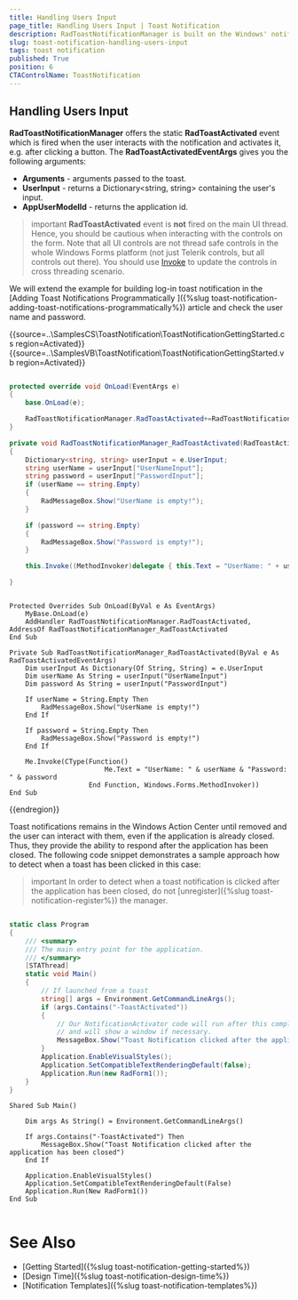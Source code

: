 ```yaml
---
title: Handling Users Input
page_title: Handling Users Input | Toast Notification
description: RadToastNotificationManager is built on the Windows' notification system, making it easier for our customers to create and manage notifications.  
slug: toast-notification-handling-users-input
tags: toast notification
published: True
position: 6 
CTAControlName: ToastNotification
---
```


## Handling Users Input

**RadToastNotificationManager** offers the static **RadToastActivated** event which is fired when the user interacts with the notification and activates it, e.g. after clicking a button. The **RadToastActivatedEventArgs** gives you the following arguments:

* **Arguments** - arguments passed to the toast. 
* **UserInput** - returns a Dictionary<string, string> containing the user's input.
* **AppUserModelId** - returns the application id.

>important **RadToastActivated** event is **not** fired on the main UI thread. Hence, you should be cautious when interacting with the controls on the form. Note that all UI controls are not thread safe controls in the whole Windows Forms platform (not just Telerik controls, but all controls out there). You should use [Invoke](https://docs.microsoft.com/en-us/dotnet/api/system.windows.forms.control.invoke?redirectedfrom=MSDN&view=net-5.0#System_Windows_Forms_Control_Invoke_System_Delegate_) to update the controls in cross threading scenario.
 
We will extend the example for building log-in toast notification in the [Adding Toast Notifications Programmatically  ]({%slug toast-notification-adding-toast-notifications-programmatically%}) article and check the user name and password.

{{source=..\SamplesCS\ToastNotification\ToastNotificationGettingStarted.cs region=Activated}} 
{{source=..\SamplesVB\ToastNotification\ToastNotificationGettingStarted.vb region=Activated}}

````C#

protected override void OnLoad(EventArgs e)
{
    base.OnLoad(e);

    RadToastNotificationManager.RadToastActivated+=RadToastNotificationManager_RadToastActivated;
}

private void RadToastNotificationManager_RadToastActivated(RadToastActivatedEventArgs e)
{
    Dictionary<string, string> userInput = e.UserInput;
    string userName = userInput["UserNameInput"];
    string password = userInput["PasswordInput"];
    if (userName == string.Empty)
    {
        RadMessageBox.Show("UserName is empty!");
    }

    if (password == string.Empty)
    {
        RadMessageBox.Show("Password is empty!");
    }

    this.Invoke((MethodInvoker)delegate { this.Text = "UserName: " + userName + "Password: " + password; });

}

````
````VB.NET

Protected Overrides Sub OnLoad(ByVal e As EventArgs)
    MyBase.OnLoad(e)
    AddHandler RadToastNotificationManager.RadToastActivated, AddressOf RadToastNotificationManager_RadToastActivated
End Sub

Private Sub RadToastNotificationManager_RadToastActivated(ByVal e As RadToastActivatedEventArgs)
    Dim userInput As Dictionary(Of String, String) = e.UserInput
    Dim userName As String = userInput("UserNameInput")
    Dim password As String = userInput("PasswordInput")

    If userName = String.Empty Then
        RadMessageBox.Show("UserName is empty!")
    End If

    If password = String.Empty Then
        RadMessageBox.Show("Password is empty!")
    End If

    Me.Invoke(CType(Function()
                        Me.Text = "UserName: " & userName & "Password: " & password
                    End Function, Windows.Forms.MethodInvoker))
End Sub

````

{{endregion}}

Toast notifications remains in the Windows Action Center until removed and the user can interact with them, even if the application is already closed. Thus, they provide the ability to respond after the application has been closed. The following code snippet demonstrates a sample approach how to detect when a toast has been clicked in this case:

>important In order to detect when a toast notification is clicked after the application has been closed, do not [unregister]({%slug toast-notification-register%}) the manager.

````C#

static class Program
{
    /// <summary>
    /// The main entry point for the application.
    /// </summary>
    [STAThread]
    static void Main()
    {
        // If launched from a toast
        string[] args = Environment.GetCommandLineArgs();
        if (args.Contains("-ToastActivated"))
        { 
            // Our NotificationActivator code will run after this completes,
            // and will show a window if necessary.
            MessageBox.Show("Toast Notification clicked after the application has been closed");
        }
        Application.EnableVisualStyles();
        Application.SetCompatibleTextRenderingDefault(false);
        Application.Run(new RadForm1());
    }
}

````
````VB.NET
Shared Sub Main()

    Dim args As String() = Environment.GetCommandLineArgs()

    If args.Contains("-ToastActivated") Then
        MessageBox.Show("Toast Notification clicked after the application has been closed")
    End If

    Application.EnableVisualStyles()
    Application.SetCompatibleTextRenderingDefault(False)
    Application.Run(New RadForm1())
End Sub


````

# See Also

* [Getting Started]({%slug toast-notification-getting-started%})
* [Design Time]({%slug toast-notification-design-time%})
* [Notification Templates]({%slug toast-notification-templates%}) 
 
        
